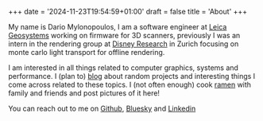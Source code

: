 +++
date = '2024-11-23T19:54:59+01:00'
draft = false
title = 'About'
+++

My name is Dario Mylonopoulos, I am a software engineer at [Leica Geosystems](https://leica-geosystems.com/) working on firmware for 3D scanners, previously I was an intern in the rendering group at [Disney Research](https://studios.disneyresearch.com/) in Zurich focusing on monte carlo light transport for offline rendering.

I am interested in all things related to computer graphics, systems and performance.
I (plan to) [blog](/posts) about random projects and interesting things I come across related to these topics.
I (not often enough) cook [ramen](/ramen) with family and friends and post pictures of it here!

You can reach out to me on [Github](https://github.com/ramenguy99), [Bluesky](https://bsky.app/profile/dmylo.bsky.social) and [Linkedin](https://www.linkedin.com/in/dario-mylonopoulos-a57872234)